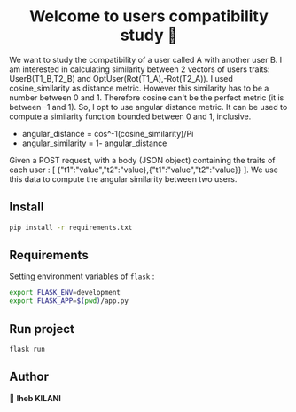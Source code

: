 <h1 align="center">Welcome to users compatibility study 👋</h1>
<p>
We want to study the compatibility of a user called A with another user B.
I am interested in calculating similarity between 2 vectors of users traits: UserB(T1_B,T2_B) and OptUser(Rot(T1_A),-Rot(T2_A)). I used cosine_similarity as distance metric. However this similarity has to be a number between 0 and 1. Therefore cosine can't be the perfect metric (it is between -1 and 1). So, I opt to use angular distance metric. It can be used to compute a similarity function bounded between 0 and 1, inclusive. 

 * angular_distance = cos^-1(cosine_similarity)/Pi
 * angular_similarity = 1- angular_distance 

Given a POST request, with a body (JSON object) containing the traits of each user : [ {"t1":"value","t2":"value},{"t1":"value","t2":"value}} ]. We use this data to compute the angular similarity between two users. 
</p>

## Install
```sh
pip install -r requirements.txt
```


## Requirements
Setting environment variables of `flask` : 
```sh
export FLASK_ENV=development
export FLASK_APP=$(pwd)/app.py
```

## Run project 
```sh
flask run
```


## Author

👤 **Iheb KILANI**
